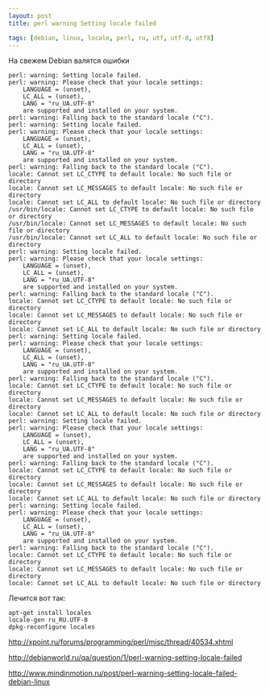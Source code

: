 ```yaml
---
layout: post
title: perl warning Setting locale failed

tags: [debian, linux, locale, perl, ru, utf, utf-8, utf8]
---
```


На свежем Debian валятся ошибки

    perl: warning: Setting locale failed.
    perl: warning: Please check that your locale settings:
        LANGUAGE = (unset),
        LC_ALL = (unset),
        LANG = "ru_UA.UTF-8"
        are supported and installed on your system.
    perl: warning: Falling back to the standard locale ("C").
    perl: warning: Setting locale failed.
    perl: warning: Please check that your locale settings:
        LANGUAGE = (unset),
        LC_ALL = (unset),
        LANG = "ru_UA.UTF-8"
        are supported and installed on your system.
    perl: warning: Falling back to the standard locale ("C").
    locale: Cannot set LC_CTYPE to default locale: No such file or directory
    locale: Cannot set LC_MESSAGES to default locale: No such file or directory
    locale: Cannot set LC_ALL to default locale: No such file or directory
    /usr/bin/locale: Cannot set LC_CTYPE to default locale: No such file or directory
    /usr/bin/locale: Cannot set LC_MESSAGES to default locale: No such file or directory
    /usr/bin/locale: Cannot set LC_ALL to default locale: No such file or directory
    perl: warning: Setting locale failed.
    perl: warning: Please check that your locale settings:
        LANGUAGE = (unset),
        LC_ALL = (unset),
        LANG = "ru_UA.UTF-8"
        are supported and installed on your system.
    perl: warning: Falling back to the standard locale ("C").
    locale: Cannot set LC_CTYPE to default locale: No such file or directory
    locale: Cannot set LC_MESSAGES to default locale: No such file or directory
    locale: Cannot set LC_ALL to default locale: No such file or directory
    perl: warning: Setting locale failed.
    perl: warning: Please check that your locale settings:
        LANGUAGE = (unset),
        LC_ALL = (unset),
        LANG = "ru_UA.UTF-8"
        are supported and installed on your system.
    perl: warning: Falling back to the standard locale ("C").
    locale: Cannot set LC_CTYPE to default locale: No such file or directory
    locale: Cannot set LC_MESSAGES to default locale: No such file or directory
    locale: Cannot set LC_ALL to default locale: No such file or directory
    perl: warning: Setting locale failed.
    perl: warning: Please check that your locale settings:
        LANGUAGE = (unset),
        LC_ALL = (unset),
        LANG = "ru_UA.UTF-8"
        are supported and installed on your system.
    perl: warning: Falling back to the standard locale ("C").
    locale: Cannot set LC_CTYPE to default locale: No such file or directory
    locale: Cannot set LC_MESSAGES to default locale: No such file or directory
    locale: Cannot set LC_ALL to default locale: No such file or directory
    perl: warning: Setting locale failed.
    perl: warning: Please check that your locale settings:
        LANGUAGE = (unset),
        LC_ALL = (unset),
        LANG = "ru_UA.UTF-8"
        are supported and installed on your system.
    perl: warning: Falling back to the standard locale ("C").
    locale: Cannot set LC_CTYPE to default locale: No such file or directory
    locale: Cannot set LC_MESSAGES to default locale: No such file or directory
    locale: Cannot set LC_ALL to default locale: No such file or directory

Лечится вот так:

    apt-get install locales
    locale-gen ru_RU.UTF-8
    dpkg-reconfigure locales

http://xpoint.ru/forums/programming/perl/misc/thread/40534.xhtml

http://debianworld.ru/qa/question/1/perl-warning-setting-locale-failed

http://www.mindinmotion.ru/post/perl-warning-setting-locale-failed-debian-linux
